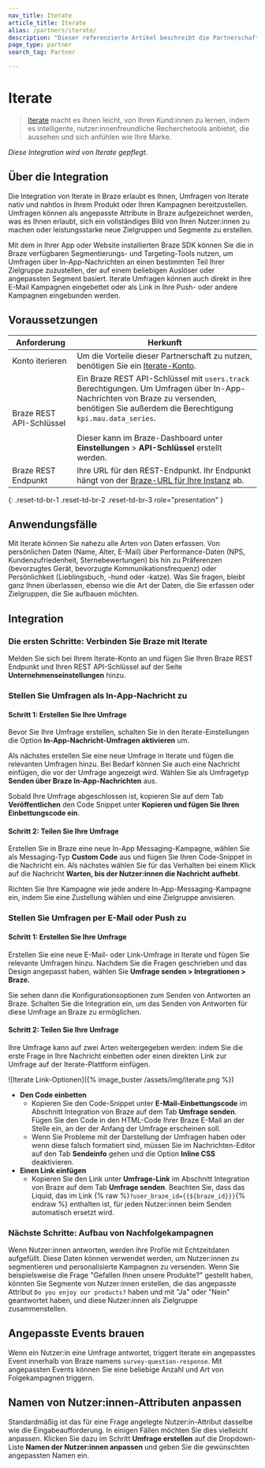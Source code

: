 ```yaml
---
nav_title: Iterate
article_title: Iterate
alias: /partners/iterate/
description: "Dieser referenzierte Artikel beschreibt die Partnerschaft zwischen Braze und Iterate, die es Ihnen erlaubt, Kundendaten durch Umfragen anzureichern, um zusätzliche Insights zu gewinnen."
page_type: partner
search_tag: Partner

---
```


# Iterate

> [Iterate](https://iteratehq.com) macht es Ihnen leicht, von Ihren Kund:innen zu lernen, indem es intelligente, nutzer:innenfreundliche Recherchetools anbietet, die aussehen und sich anfühlen wie Ihre Marke.

_Diese Integration wird von Iterate gepflegt._

## Über die Integration

Die Integration von Iterate in Braze erlaubt es Ihnen, Umfragen von Iterate nativ und nahtlos in Ihrem Produkt oder Ihren Kampagnen bereitzustellen. Umfragen können als angepasste Attribute in Braze aufgezeichnet werden, was es Ihnen erlaubt, sich ein vollständiges Bild von Ihren Nutzer:innen zu machen oder leistungsstarke neue Zielgruppen und Segmente zu erstellen.

Mit dem in Ihrer App oder Website installierten Braze SDK können Sie die in Braze verfügbaren Segmentierungs- und Targeting-Tools nutzen, um Umfragen über In-App-Nachrichten an einen bestimmten Teil Ihrer Zielgruppe zuzustellen, der auf einem beliebigen Auslöser oder angepassten Segment basiert. Iterate Umfragen können auch direkt in Ihre E-Mail Kampagnen eingebettet oder als Link in Ihre Push- oder andere Kampagnen eingebunden werden.

## Voraussetzungen

| Anforderung | Herkunft |
|---|---|
|Konto iterieren | Um die Vorteile dieser Partnerschaft zu nutzen, benötigen Sie ein [Iterate-Konto](https://iteratehq.com). |
| Braze REST API-Schlüssel | Ein Braze REST API-Schlüssel mit `users.track` Berechtigungen. Um Umfragen über In-App-Nachrichten von Braze zu versenden, benötigen Sie außerdem die Berechtigung `kpi.mau.data_series`.<br><br> Dieser kann im Braze-Dashboard unter **Einstellungen** > **API-Schlüssel** erstellt werden.|
| Braze REST Endpunkt  | Ihre URL für den REST-Endpunkt. Ihr Endpunkt hängt von der [Braze-URL für Ihre Instanz]({{site.baseurl}}/api/basics/#endpoints) ab. |
{: .reset-td-br-1 .reset-td-br-2 .reset-td-br-3 role="presentation" }

## Anwendungsfälle

Mit Iterate können Sie nahezu alle Arten von Daten erfassen. Von persönlichen Daten (Name, Alter, E-Mail) über Performance-Daten (NPS, Kundenzufriedenheit, Sternebewertungen) bis hin zu Präferenzen (bevorzugtes Gerät, bevorzugte Kommunikationsfrequenz) oder Persönlichkeit (Lieblingsbuch, -hund oder -katze). Was Sie fragen, bleibt ganz Ihnen überlassen, ebenso wie die Art der Daten, die Sie erfassen oder Zielgruppen, die Sie aufbauen möchten.

## Integration

### Die ersten Schritte: Verbinden Sie Braze mit Iterate

Melden Sie sich bei Ihrem Iterate-Konto an und fügen Sie Ihren Braze REST Endpunkt und Ihren REST API-Schlüssel auf der Seite **Unternehmenseinstellungen** hinzu.

### Stellen Sie Umfragen als In-App-Nachricht zu

#### Schritt 1: Erstellen Sie Ihre Umfrage

Bevor Sie Ihre Umfrage erstellen, schalten Sie in den Iterate-Einstellungen die Option **In-App-Nachricht-Umfragen aktivieren** um.

Als nächstes erstellen Sie eine neue Umfrage in Iterate und fügen die relevanten Umfragen hinzu. Bei Bedarf können Sie auch eine Nachricht einfügen, die vor der Umfrage angezeigt wird. Wählen Sie als Umfragetyp **Senden über Braze In-App-Nachrichten** aus.

Sobald Ihre Umfrage abgeschlossen ist, kopieren Sie auf dem Tab **Veröffentlichen** den Code Snippet unter **Kopieren und fügen Sie Ihren Einbettungscode ein**.

#### Schritt 2: Teilen Sie Ihre Umfrage

Erstellen Sie in Braze eine neue In-App Messaging-Kampagne, wählen Sie als Messaging-Typ **Custom Code** aus und fügen Sie Ihren Code-Snippet in die Nachricht ein. Als nächstes wählen Sie für das Verhalten bei einem Klick auf die Nachricht **Warten, bis der Nutzer:innen die Nachricht aufhebt**.

Richten Sie Ihre Kampagne wie jede andere In-App-Messaging-Kampagne ein, indem Sie eine Zustellung wählen und eine Zielgruppe anvisieren.

### Stellen Sie Umfragen per E-Mail oder Push zu

#### Schritt 1: Erstellen Sie Ihre Umfrage

Erstellen Sie eine neue E-Mail- oder Link-Umfrage in Iterate und fügen Sie relevante Umfragen hinzu. Nachdem Sie die Fragen geschrieben und das Design angepasst haben, wählen Sie **Umfrage senden > Integrationen > Braze.**

Sie sehen dann die Konfigurationsoptionen zum Senden von Antworten an Braze. Schalten Sie die Integration ein, um das Senden von Antworten für diese Umfrage an Braze zu ermöglichen. 

#### Schritt 2: Teilen Sie Ihre Umfrage

Ihre Umfrage kann auf zwei Arten weitergegeben werden: indem Sie die erste Frage in Ihre Nachricht einbetten oder einen direkten Link zur Umfrage auf der Iterate-Plattform einfügen.

![Iterate Link-Optionen]({% image_buster /assets/img/iterate.png %})

- **Den Code einbetten**
  - Kopieren Sie den Code-Snippet unter **E-Mail-Einbettungscode** im Abschnitt Integration von Braze auf dem Tab **Umfrage senden**. Fügen Sie den Code in den HTML-Code Ihrer Braze E-Mail an der Stelle ein, an der der Anfang der Umfrage erscheinen soll. 
  - Wenn Sie Probleme mit der Darstellung der Umfragen haben oder wenn diese falsch formatiert sind, müssen Sie im Nachrichten-Editor auf den Tab **Sendeinfo** gehen und die Option **Inline CSS** deaktivieren.
- **Einen Link einfügen**
  - Kopieren Sie den Link unter **Umfrage-Link** im Abschnitt Integration von Braze auf dem Tab **Umfrage senden**. Beachten Sie, dass das Liquid, das im Link {% raw %}`?user_braze_id={{${braze_id}}}`{% endraw %} enthalten ist, für jeden Nutzer:innen beim Senden automatisch ersetzt wird.

### Nächste Schritte: Aufbau von Nachfolgekampagnen

Wenn Nutzer:innen antworten, werden ihre Profile mit Echtzeitdaten aufgefüllt. Diese Daten können verwendet werden, um Nutzer:innen zu segmentieren und personalisierte Kampagnen zu versenden. Wenn Sie beispielsweise die Frage "Gefallen Ihnen unsere Produkte?" gestellt haben, könnten Sie Segmente von Nutzer:innen erstellen, die das angepasste Attribut `Do you enjoy our products?` haben und mit "Ja" oder "Nein" geantwortet haben, und diese Nutzer:innen als Zielgruppe zusammenstellen.

## Angepasste Events brauen

Wenn ein Nutzer:in eine Umfrage antwortet, triggert Iterate ein angepasstes Event innerhalb von Braze namens `survey-question-response`. Mit angepassten Events können Sie eine beliebige Anzahl und Art von Folgekampagnen triggern.

## Namen von Nutzer:innen-Attributen anpassen

Standardmäßig ist das für eine Frage angelegte Nutzer:in-Attribut dasselbe wie die Eingabeaufforderung.
In einigen Fällen möchten Sie dies vielleicht anpassen. Klicken Sie dazu im Schritt **Umfrage erstellen** auf die Dropdown-Liste **Namen der Nutzer:innen anpassen** und geben Sie die gewünschten angepassten Namen ein.


